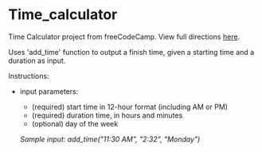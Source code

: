 # Time_calculator

Time Calculator project from freeCodeCamp. View full directions [here](https://repl.it/@chrudolf/boilerplate-time-calculator-1#time_calculator.py).

Uses 'add_time' function to output a finish time, given a starting time and a duration as input.

Instructions:
- input parameters: 
  - (required) start time in 12-hour format (including AM or PM)
  - (required) duration time, in hours and minutes
  - (optional) day of the week
   
  *Sample input: add_time("11:30 AM", "2:32", "Monday")*
